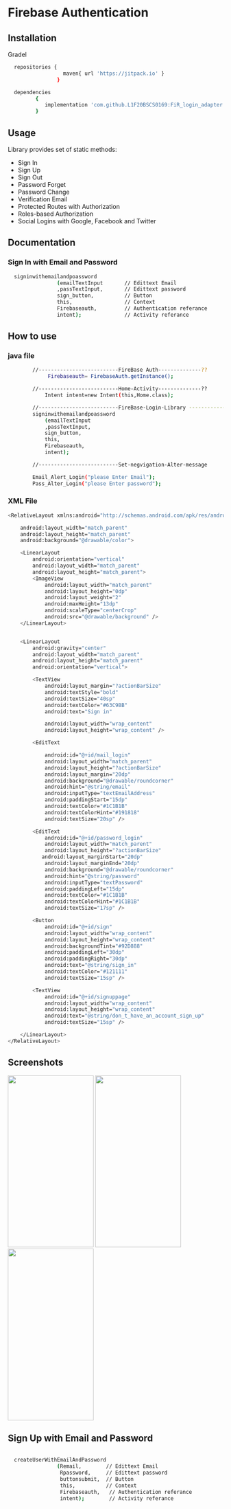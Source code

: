 

# Firebase Authentication



## Installation

 Gradel

```bash
  repositories {
	              maven{ url 'https://jitpack.io' }
	            }
```
```bash
  dependencies 
         {
	        implementation 'com.github.L1F20BSCS0169:FiR_login_adapter:0.1.6.92'
	     }
```
    
## Usage

Library provides set of static methods:

* Sign In
* Sign Up
* Sign Out
* Password Forget
* Password Change
* Verification Email
* Protected Routes with Authorization
* Roles-based Authorization
* Social Logins with Google, Facebook and Twitter

## Documentation

### Sign In with Email and Password

```bash
  signinwithemailandpoassword
                (emailTextInput       // Edittext Email
                ,passTextInput,       // Edittext password
                sign_button,          // Button
                this,                 // Context
                Firebaseauth,         // Authentication referance
                intent);              // Activity referance
```

## How to use

### java file
```bash
        //--------------------------FireBase Auth--------------??
         	 Firebaseauth= FirebaseAuth.getInstance();

        //--------------------------Home-Activity--------------??
          	Intent intent=new Intent(this,Home.class);

        //--------------------------FireBase-Login-Library --------------??
		signinwithemailandpoassword
			(emailTextInput
			,passTextInput,
			sign_button,
			this,
			Firebaseauth,
			intent);

        //--------------------------Set-negvigation-Alter-message

		Email_Alert_Login("please Enter Email");
		Pass_Alter_Login("please Enter password");
```

### XML File
```bash
<RelativeLayout xmlns:android="http://schemas.android.com/apk/res/android"

    android:layout_width="match_parent"
    android:layout_height="match_parent"
    android:background="@drawable/color">

    <LinearLayout
        android:orientation="vertical"
        android:layout_width="match_parent"
        android:layout_height="match_parent">
        <ImageView
            android:layout_width="match_parent"
            android:layout_height="0dp"
            android:layout_weight="2"
            android:maxHeight="13dp"
            android:scaleType="centerCrop"
            android:src="@drawable/background" />
    </LinearLayout>


    <LinearLayout
        android:gravity="center"
        android:layout_width="match_parent"
        android:layout_height="match_parent"
        android:orientation="vertical">

        <TextView
            android:layout_margin="?actionBarSize"
            android:textStyle="bold"
            android:textSize="40sp"
            android:textColor="#63C9BB"
            android:text="Sign in"

            android:layout_width="wrap_content"
            android:layout_height="wrap_content" />

        <EditText

            android:id="@+id/mail_login"
            android:layout_width="match_parent"
            android:layout_height="?actionBarSize"
            android:layout_margin="20dp"
            android:background="@drawable/roundcorner"
            android:hint="@string/email"
            android:inputType="textEmailAddress"
            android:paddingStart="15dp"
            android:textColor="#1C1B1B"
            android:textColorHint="#191818"
            android:textSize="20sp" />

        <EditText
            android:id="@+id/password_login"
            android:layout_width="match_parent"
            android:layout_height="?actionBarSize"
           android:layout_marginStart="20dp"
            android:layout_marginEnd="20dp"
            android:background="@drawable/roundcorner"
            android:hint="@string/password"
            android:inputType="textPassword"
            android:paddingLeft="15dp"
            android:textColor="#1C1B1B"
            android:textColorHint="#1C1B1B"
            android:textSize="17sp" />

        <Button
            android:id="@+id/sign"
            android:layout_width="wrap_content"
            android:layout_height="wrap_content"
            android:backgroundTint="#92D888"
            android:paddingLeft="30dp"
            android:paddingRight="30dp"
            android:text="@string/sign_in"
            android:textColor="#121111"
            android:textSize="15sp" />

        <TextView
            android:id="@+id/signuppage"
            android:layout_width="wrap_content"
            android:layout_height="wrap_content"
            android:text="@string/don_t_have_an_account_sign_up"
            android:textSize="15sp" />

    </LinearLayout>
</RelativeLayout>
```

## Screenshots

<img src="https://user-images.githubusercontent.com/106225281/192549196-255cc076-8182-4634-9853-f52e1b8f8a6c.jpeg" width="200" height="400"> <img src="https://user-images.githubusercontent.com/106225281/192557821-3cce30d7-9a8e-4121-a558-6c3ca639f132.jpeg" width="200" height="400"> <img src="https://user-images.githubusercontent.com/106225281/192555273-ae7d69e0-f45b-4aaa-9ebe-35b7c66b1f60.jpeg" width="200" height="400"> 


## Sign Up with Email and Password

```bash

  createUserWithEmailAndPassword
                (Remail,        // Edittext Email
                 Rpassword,     // Edittext password
                 buttonsubmit,  // Button
                 this,          // Context
                 Firebaseauth,   // Authentication referance
                 intent);        // Activity referance
		 
```


 
